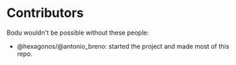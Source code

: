 # Contributors

Bodu wouldn't be possible without these people:
- @hexagonos/@antonio_breno: started the project and made most of this repo.